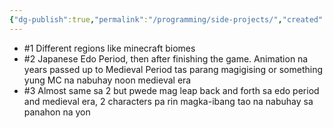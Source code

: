 ```yaml
---
{"dg-publish":true,"permalink":"/programming/side-projects/","created":"2024-11-09T11:30:26.235+08:00"}
---
```


- #1 Different regions like minecraft biomes
- #2 Japanese Edo Period, then after finishing the game. Animation na years passed up to Medieval Period tas parang magigising or something yung MC na nabuhay noon medieval era
- #3 Almost same sa 2 but pwede mag leap back and forth sa edo period and medieval era, 2 characters pa rin magka-ibang tao na nabuhay sa panahon na yon


